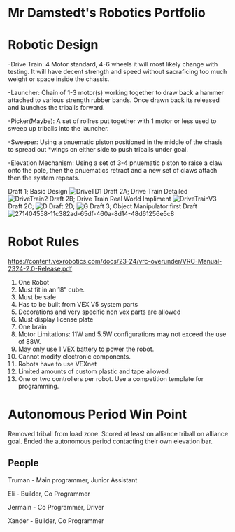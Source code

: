 # Mr Damstedt's Robotics Portfolio
# Robotic Design
-Drive Train: 4 Motor standard, 4-6 wheels it will most likely change with testing. It will have decent strength and speed without sacraficing too much weight or space inside the chassis.

-Launcher: Chain of 1-3 motor(s) working together to draw back a hammer attached to various strength rubber bands. Once drawn back its released and launches the triballs forward.

-Picker(Maybe): A set of rollres put together with 1 motor or less used to sweep up triballs into the launcher.

-Sweeper: Using a pnuematic piston positioned in the middle of the chasis to spread out *wings on either side to push triballs under goal.

-Elevation Mechanism: Using a set of 3-4 pnuematic piston to raise a claw onto the pole, then the pnuematics retract and a new set of claws attach then the system repeats.

Draft 1; Basic Design
![DriveTD1](https://github.com/Bgdshd/RoboticsPortfolioB4/assets/111591253/2ef51a66-edcd-42be-ad3b-06022c7bd7d4)
Draft 2A; Drive Train Detailed
![DriveTrain2](https://github.com/Bgdshd/RoboticsPortfolioB4/assets/111591253/759f134c-a40e-4d30-af53-0669e5c3b0f7)
Draft 2B; Drive Train Real World Impliment
![DriveTrainV3](https://github.com/Bgdshd/RoboticsPortfolioB4/assets/111591253/acf0a906-82c9-4f3a-a5b6-6236f01fa89f)
Draft 2C;
![D](https://github.com/Bgdshd/RoboticsPortfolioB4/assets/111591253/00d7aefa-10e3-4e63-8a26-84310e46f0d8)
Draft 2D;
![G](https://github.com/Bgdshd/RoboticsPortfolioB4/assets/111591253/f08e65b3-340e-42ef-9316-91eec6a8188c)
Draft 3; Object Manipulator first Draft
![271404558-11c382ad-65df-460a-8d14-48d61256e5c8](https://github.com/Bgdshd/RoboticsPortfolioB4/assets/111591253/64ca9fcb-5794-432c-a9f6-7c03c3433dbb)


# Robot Rules
https://content.vexrobotics.com/docs/23-24/vrc-overunder/VRC-Manual-2324-2.0-Release.pdf
1. One Robot
2. Must fit in an 18” cube.
3. Must be safe
4. Has to be built from VEX V5 system parts
5. Decorations and very specific non vex parts are allowed
6. Must display license plate
7. One brain
8. Motor Limitations: 11W and 5.5W configurations may not exceed the use of 88W.
9. May only use 1 VEX battery to power the robot.
10. Cannot modify electronic components.
11. Robots have to use VEXnet
12. Limited amounts of custom plastic and tape allowed.
13. One or two controllers per robot.
Use a competition template for programming.

# Autonomous Period Win Point
  Removed triball from load zone.
  Scored at least on alliance triball on alliance goal.
  Ended the autonomous period contacting their own elevation bar.

## People
Truman - Main programmer, Junior Assistant

Eli - Builder, Co Programmer

Jermain - Co Programmer, Driver

Xander - Builder, Co Programmer
